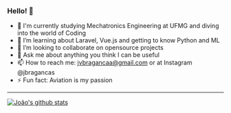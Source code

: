 ### Hello! 👋

- 🔭 I'm currently studying Mechatronics Engineering at UFMG and diving into the world of Coding
- 🌱 I’m learning about Laravel, Vue.js and getting to know Python and ML
- 👯 I’m looking to collaborate on opensource projects
- 💬 Ask me about anything you think I can be useful
- 📫 How to reach me: jvbragancaa@gmail.com or at Instagram @jbragancas
- ⚡ Fun fact: Aviation is my passion

_________________

[![João's github stats](https://github-readme-stats.vercel.app/api?username=jvbraganca&show_icons=true&theme=tokyonight&count_private=true)](https://github.com/anuraghazra/github-readme-stats)

